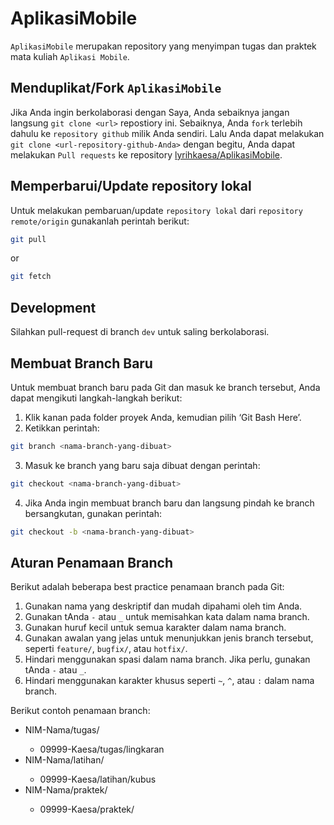 # AplikasiMobile

`AplikasiMobile` merupakan repository yang menyimpan tugas dan praktek mata kuliah `Aplikasi Mobile`.

## Menduplikat/Fork `AplikasiMobile`

Jika Anda ingin berkolaborasi dengan Saya, Anda sebaiknya jangan langsung `git clone <url>` repostiory ini. Sebaiknya, Anda `fork` terlebih dahulu ke `repository github` milik Anda sendiri. Lalu Anda dapat melakukan `git clone <url-repository-github-Anda>` dengan begitu, Anda dapat melakukan `Pull requests` ke repository [lyrihkaesa/AplikasiMobile](https://github.com/lyrihkaesa/AplikasiMobile/pulls).

## Memperbarui/Update repository lokal

Untuk melakukan pembaruan/update `repository lokal` dari `repository remote/origin` gunakanlah perintah berikut:

```bash
git pull
```
or 
```bash
git fetch
```

## Development

Silahkan pull-request di branch `dev` untuk saling berkolaborasi.

## Membuat Branch Baru

Untuk membuat branch baru pada Git dan masuk ke branch tersebut, Anda dapat mengikuti langkah-langkah berikut:

1. Klik kanan pada folder proyek Anda, kemudian pilih ‘Git Bash Here’.
2. Ketikkan perintah:  
```bash
git branch <nama-branch-yang-dibuat>
```
3. Masuk ke branch yang baru saja dibuat dengan perintah:  
```bash
git checkout <nama-branch-yang-dibuat>
```
4. Jika Anda ingin membuat branch baru dan langsung pindah ke branch bersangkutan, gunakan perintah:  
```bash
git checkout -b <nama-branch-yang-dibuat>
```

## Aturan Penamaan Branch

Berikut adalah beberapa best practice penamaan branch pada Git:

1. Gunakan nama yang deskriptif dan mudah dipahami oleh tim Anda.
2. Gunakan tAnda `-` atau `_` untuk memisahkan kata dalam nama branch.
3. Gunakan huruf kecil untuk semua karakter dalam nama branch.
4. Gunakan awalan yang jelas untuk menunjukkan jenis branch tersebut, seperti `feature/`, `bugfix/`, atau `hotfix/`.
5. Hindari menggunakan spasi dalam nama branch. Jika perlu, gunakan tAnda `-` atau `_`.
6. Hindari menggunakan karakter khusus seperti `~`, `^`, atau `:` dalam nama branch.

Berikut contoh penamaan branch:

- NIM-Nama/tugas/<nama-tugas>
  - 09999-Kaesa/tugas/lingkaran
- NIM-Nama/latihan/<nama-latihan>
  - 09999-Kaesa/latihan/kubus
- NIM-Nama/praktek/<nama-praktek>
  - 09999-Kaesa/praktek/<nama-praktek>